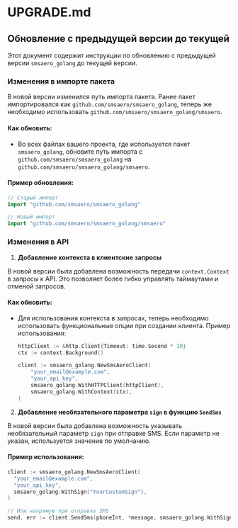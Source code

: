 # UPGRADE.md

## Обновление с предыдущей версии до текущей

Этот документ содержит инструкции по обновлению с предыдущей версии `smsaero_golang` до текущей версии.

### Изменения в импорте пакета

В новой версии изменился путь импорта пакета. Ранее пакет импортировался как `github.com/smsaero/smsaero_golang`, теперь же необходимо использовать `github.com/smsaero/smsaero_golang/smsaero`.

#### Как обновить:

- Во всех файлах вашего проекта, где используется пакет `smsaero_golang`, обновите путь импорта с `github.com/smsaero/smsaero_golang` на `github.com/smsaero/smsaero_golang/smsaero`.

#### Пример обновления:

```go
// Старый импорт
import "github.com/smsaero/smsaero_golang"

// Новый импорт
import "github.com/smsaero/smsaero_golang/smsaero"
```



### Изменения в API

1. **Добавление контекста в клиентские запросы**

В новой версии была добавлена возможность передачи `context.Context` в запросы к API. Это позволяет более гибко управлять таймаутами и отменой запросов.

#### Как обновить:

- Для использования контекста в запросах, теперь необходимо использовать функциональные опции при создании клиента. Пример использования:

  ```go
  httpClient := &http.Client{Timeout: time.Second * 10}
  ctx := context.Background()

  client := smsaero_golang.NewSmsAeroClient(
      "your_email@example.com",
      "your_api_key",
      smsaero_golang.WithHTTPClient(httpClient),
      smsaero_golang.WithContext(ctx),
  )
  ```

2. **Добавление необязательного параметра `sign` в функцию `SendSms`**

В новой версии была добавлена возможность указывать необязательный параметр `sign` при отправке SMS. Если параметр не указан, используется значение по умолчанию.

#### Пример использования:

```go
client := smsaero_golang.NewSmsAeroClient(
  "your_email@example.com",
  "your_api_key",
  smsaero_golang.WithSign("YourCustomSign"),
)

// Или напрямую при отправке SMS
send, err := client.SendSms(phoneInt, *message, smsaero_golang.WithSign("YourCustomSign"))
```
